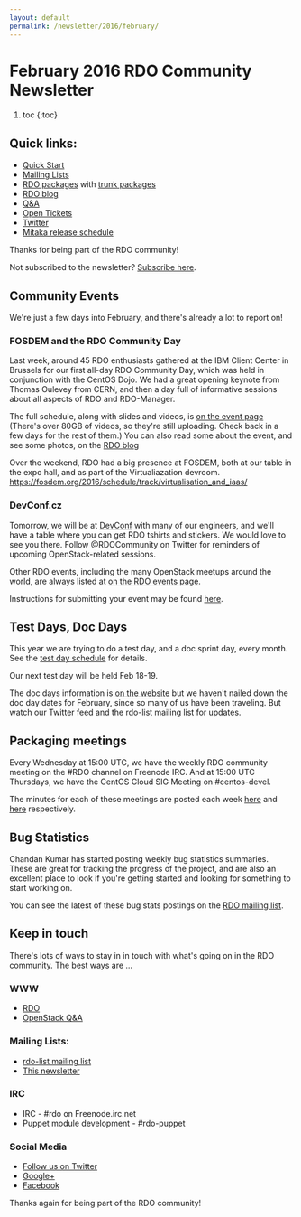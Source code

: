 ```yaml
---
layout: default
permalink: /newsletter/2016/february/
---
```

# February 2016 RDO Community Newsletter

1. toc
{:toc}


## Quick links:

* [Quick Start](http://rdoproject.org/quickstart)
* [Mailing Lists](http://rdoproject.org/Mailing_lists)
* [RDO packages](http://rdoproject.org/repos/) with [trunk packages](http://rdoproject.org/repos/openstack/openstack-trunk/)
* [RDO blog](http://rdoproject.org/blog)
* [Q&A](http://ask.openstack.org/)
* [Open Tickets](http://tm3.org/rdobugs)
* [Twitter](http://twitter.com/rdocommunity)
* [Mitaka release schedule](http://docs.openstack.org/releases/schedules/mitaka.html)

Thanks for being part of the RDO community!

Not subscribed to the newsletter? [Subscribe here](http://www.redhat.com/mailman/listinfo/rdo-newsletter).

## Community Events

We're just a few days into February, and there's already a lot to
report on!

### FOSDEM and the RDO Community Day

Last week, around 45 RDO enthusiasts gathered at the IBM Client Center
in Brussels for our first all-day RDO Community Day, which was held in
conjunction with the CentOS Dojo. We had a great opening keynote from
Thomas Oulevey from CERN, and then a day full of informative sessions
about all aspects of RDO and RDO-Manager.

The full schedule, along with slides and videos, is [on the event
page](https://www.rdoproject.org/events/rdo-day-fosdem-2016/) (There's over
80GB of videos, so they're still uploading. Check back in a few days
for the rest of them.) You can also read some about the event, and see
some photos, on the [RDO
blog](https://www.rdoproject.org/blog/2016/02/rdo-community-day-at-fosdem/)

Over the weekend, RDO had a big presence at FOSDEM, both at our table
in the expo hall, and as part of the Virtualiazation devroom.
https://fosdem.org/2016/schedule/track/virtualisation_and_iaas/

### DevConf.cz

Tomorrow, we will be at [DevConf](http://devconf.cz) with many of
our engineers, and we'll have a table where you can get RDO tshirts
and stickers. We would love to see you there. Follow @RDOCommunity on
Twitter for reminders of upcoming OpenStack-related sessions.

Other RDO events, including the many OpenStack meetups around the
world, are always listed at [on the RDO events page](http://rdoproject.org/events).

Instructions for submitting your event may be found [here](https://www.rdoproject.org/events/edit/).

## Test Days, Doc Days

This year we are trying to do a test day, and a doc sprint day, every
month. See the [test day schedule](https://www.rdoproject.org/testday/)
for details.

Our next test day will be held Feb 18-19.

The doc days information is [on the website](https://www.rdoproject.org/events/docdays/) 
but we haven't nailed down
the doc day dates for February, since so many of us have been
traveling. But watch our Twitter feed and the rdo-list mailing list
for updates.

## Packaging meetings 

Every Wednesday at 15:00 UTC, we have the weekly RDO community meeting
on the #RDO channel on Freenode IRC. And at 15:00 UTC Thursdays, we
have the CentOS Cloud SIG Meeting on #centos-devel.

The minutes for each of these meetings are posted each week [here](https://www.rdoproject.org/community/community-meeting) and
[here](https://www.rdoproject.org/community/cloud-sig-meeting) respectively.

## Bug Statistics 

Chandan Kumar has started posting weekly bug statistics summaries.
These are great for tracking the progress of the project, and are also
an excellent place to look if you're getting started and looking for
something to start working on.

You can see the latest of these bug stats postings on the [RDO mailing
list](http://rdo.fosslists.org/thread.html/Zo197yzql56qv92).

## Keep in touch 

There's lots of ways to stay in in touch with what's going on in the
RDO community. The best ways are ...


### WWW 
* [RDO](http://rdoproject.org/)
* [OpenStack Q&A](http://ask.openstack.org/ )

### Mailing Lists: 
* [rdo-list mailing list](http://www.redhat.com/mailman/listinfo/rdo-list )
* [This newsletter](http://www.redhat.com/mailman/listinfo/rdo-newsletter )

### IRC 
* IRC - #rdo on Freenode.irc.net
* Puppet module development - #rdo-puppet

### Social Media
* [Follow us on Twitter](http://twitter.com/rdocommunity )
* [Google+](http://tm3.org/rdogplus )
* [Facebook](http://facebook.com/rdocommunity)

Thanks again for being part of the RDO community!

